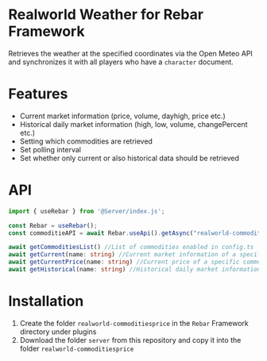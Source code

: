 # Realworld Weather for Rebar Framework

Retrieves the weather at the specified coordinates via the Open Meteo API and synchronizes it with all players who have a `character` document.

# Features

- Current market information (price, volume, dayhigh, price etc.)
- Historical daily market information (high, low, volume, changePercent etc.)
- Setting which commodities are retrieved
- Set polling interval
- Set whether only current or also historical data should be retrieved

# API
```ts
import { useRebar } from '@Server/index.js';

const Rebar = useRebar();
const commoditieAPI = await Rebar.useApi().getAsync("realworld-commoditiesprice-api");

await getCommoditiesList() //List of commodities enabled in config.ts
await getCurrent(name: string) //Current market information of a specific commodity (price, volume, dayhigh, price etc.)
await getCurrentPrice(name: string) //Current price of a specific commodity
await getHistorical(name: string) //Historical daily market information of a specific commodity(high, low, volume, changePercent etc.)
```


# Installation

1. Create the folder `realworld-commoditiesprice` in the `Rebar` Framework directory under plugins
2. Download the folder `server` from this repository and copy it into the folder `realworld-commoditiesprice`

